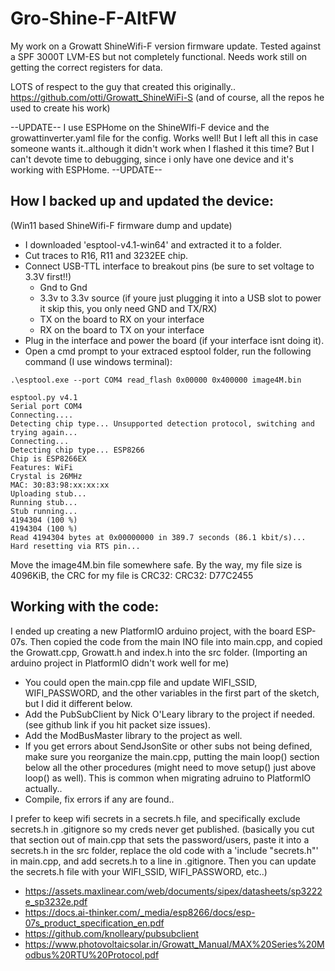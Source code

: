 # Gro-Shine-F-AltFW
My work on a Growatt ShineWifi-F version firmware update. Tested against a SPF 3000T LVM-ES but not completely functional. Needs work still on getting the correct registers for data.

LOTS of respect to the guy that created this originally.. https://github.com/otti/Growatt_ShineWiFi-S (and of course, all the repos he used to create his work)

--UPDATE--
I use ESPHome on the ShineWIfi-F device and the growattinverter.yaml file for the config. Works well! But I left all this in case someone wants it..although it didn't work when I flashed it this time? But I can't devote time to debugging, since i only have one device and it's working with ESPHome.
--UPDATE--

## How I backed up and updated the device: ##
(Win11 based ShineWifi-F firmware dump and update)

* I downloaded 'esptool-v4.1-win64' and extracted it to a folder.
* Cut traces to R16, R11 and 3232EE chip.
* Connect USB-TTL interface to breakout pins (be sure to set voltage to 3.3V first!!)
    * Gnd to Gnd
    * 3.3v to 3.3v source (if youre just plugging it into a USB slot to power it skip this, you only need GND and TX/RX)
    * TX on the board to RX on your interface
    * RX on the board to TX on your interface
* Plug in the interface and power the board (if your interface isnt doing it).
* Open a cmd prompt to your extraced esptool folder, run the following command (I use windows terminal):

```
.\esptool.exe --port COM4 read_flash 0x00000 0x400000 image4M.bin

esptool.py v4.1
Serial port COM4
Connecting....
Detecting chip type... Unsupported detection protocol, switching and trying again...
Connecting...
Detecting chip type... ESP8266
Chip is ESP8266EX
Features: WiFi
Crystal is 26MHz
MAC: 30:83:98:xx:xx:xx
Uploading stub...
Running stub...
Stub running...
4194304 (100 %)
4194304 (100 %)
Read 4194304 bytes at 0x00000000 in 389.7 seconds (86.1 kbit/s)...
Hard resetting via RTS pin...
```

Move the image4M.bin file somewhere safe.
By the way, my file size is 4096KiB, the CRC for my file is CRC32: CRC32: D77C2455

## Working with the code: ##

I ended up creating a new PlatformIO arduino project, with the board ESP-07s.
Then copied the code from the main INO file into main.cpp, and copied the Growatt.cpp, Growatt.h and index.h into the src folder.
(Importing an arduino project in PlatformIO didn't work well for me)

* You could open the main.cpp file and update WIFI_SSID, WIFI_PASSWORD, and the other variables in the first part of the sketch, but I did it different below.
* Add the PubSubClient by Nick O'Leary library to the project if needed. (see github link if you hit packet size issues).
* Add the ModBusMaster library to the project as well.
* If you get errors about SendJsonSite or other subs not being defined, make sure you reorganize the main.cpp, 
 putting the main loop() section below all the other procedures (might need to move setup() just above loop() as well).
 This is common when migrating adruino to PlatformIO actually..
* Compile, fix errors if any are found.. 

I prefer to keep wifi secrets in a secrets.h file, and specifically exclude secrets.h in .gitignore so my creds never get published.
 (basically you cut that section out of main.cpp that sets the password/users, paste it into a secrets.h in the src folder, 
 replace the old code with a 'include "secrets.h"' in main.cpp, and add secrets.h to a line in .gitignore. Then you can update the
 secrets.h file with your WIFI_SSID, WIFI_PASSWORD, etc..)

* https://assets.maxlinear.com/web/documents/sipex/datasheets/sp3222e_sp3232e.pdf
* https://docs.ai-thinker.com/_media/esp8266/docs/esp-07s_product_specification_en.pdf
* https://github.com/knolleary/pubsubclient
* https://www.photovoltaicsolar.in/Growatt_Manual/MAX%20Series%20Modbus%20RTU%20Protocol.pdf
